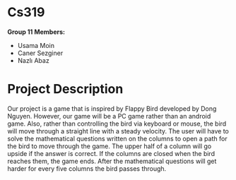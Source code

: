 # Cs319

<b> Group 11 Members: </b>
<ul>
<li>Usama Moin</li>

<li/>Caner Sezginer</li>

<li>Nazlı Abaz</li>
</ul>



# Project Description
Our project is a game that is inspired by Flappy Bird developed by Dong Nguyen.
However, our game will be a PC game rather than an android game. Also, rather than controlling
the bird via keyboard or mouse, the bird will move through a straight line with a steady velocity.
The user will have to solve the mathematical questions written on the columns to open a path for
the bird to move through the game. The upper half of a column will go upside if the answer is
correct. If the columns are closed when the bird reaches them, the game ends. After the
mathematical questions will get harder for every five columns the bird passes through.
